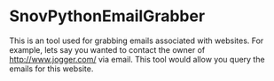 # SnovPythonEmailGrabber

This is an tool used for grabbing emails associated with websites.
For example, lets say you wanted to contact the owner of http://www.jogger.com/ via email.
This tool would allow you query the emails for this website.
